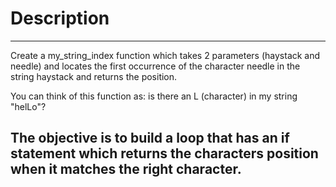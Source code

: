 # Description
---
Create a my_string_index function which takes 2 parameters (haystack and needle) and locates the first occurrence of the character needle in the string haystack and returns the position.

You can think of this function as: is there an L (character) in my string "helLo"?

The objective is to build a loop that has an if statement which returns the characters position when it matches the right character.
---
